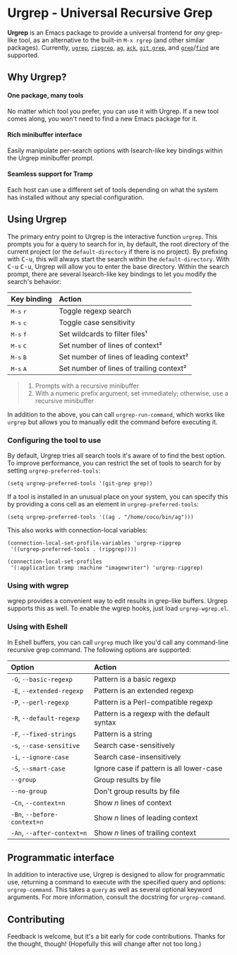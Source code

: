 # Urgrep - Universal Recursive Grep

**Urgrep** is an Emacs package to provide a universal frontend for *any*
grep-like tool, as an alternative to the built-in `M-x rgrep` (and other similar
packages). Currently, [`ugrep`][ugrep], [`ripgrep`][ripgrep], [`ag`][ag],
[`ack`][ack], [`git grep`][git-grep], and [`grep`][grep]/[`find`][find] are
supported.

## Why Urgrep?

#### One package, many tools

No matter which tool you prefer, you can use it with Urgrep. If a new tool comes
along, you won't need to find a new Emacs package for it.

#### Rich minibuffer interface

Easily manipulate per-search options with Isearch-like key bindings within the
Urgrep minibuffer prompt.

#### Seamless support for Tramp

Each host can use a different set of tools depending on what the system has
installed without any special configuration.

## Using Urgrep

The primary entry point to Urgrep is the interactive function `urgrep`. This
prompts you for a query to search for in, by default, the root directory of the
current project (or the `default-directory` if there is no project). By
prefixing with <kbd>C-u</kbd>, this will always start the search within the
`default-directory`. With <kbd>C-u</kbd> <kbd>C-u</kbd>, Urgrep will allow you
to enter the base directory. Within the search prompt, there are several
Isearch-like key bindings to let you modify the search's behavior:

| Key binding                 | Action                                   |
|:----------------------------|:-----------------------------------------|
| <kbd>M-s</kbd> <kbd>r</kbd> | Toggle regexp search                     |
| <kbd>M-s</kbd> <kbd>c</kbd> | Toggle case sensitivity                  |
| <kbd>M-s</kbd> <kbd>f</kbd> | Set wildcards to filter files¹           |
| <kbd>M-s</kbd> <kbd>C</kbd> | Set number of lines of context²          |
| <kbd>M-s</kbd> <kbd>B</kbd> | Set number of lines of leading context²  |
| <kbd>M-s</kbd> <kbd>A</kbd> | Set number of lines of trailing context² |

> 1. Prompts with a recursive minibuffer<br>
> 2. With a numeric prefix argument, set immediately; otherwise, use a recursive
>    minibuffer

In addition to the above, you can call `urgrep-run-command`, which works like
`urgrep` but allows you to manually edit the command before executing it.

### Configuring the tool to use

By default, Urgrep tries all search tools it's aware of to find the best option.
To improve performance, you can restrict the set of tools to search for by
setting `urgrep-preferred-tools`:

```elisp
(setq urgrep-preferred-tools '(git-grep grep))
```

If a tool is installed in an unusual place on your system, you can specify this
by providing a cons cell as an element in `urgrep-preferred-tools`:

```elisp
(setq urgrep-preferred-tools '((ag . "/home/coco/bin/ag")))
```

This also works with connection-local variables:

```elisp
(connection-local-set-profile-variables 'urgrep-ripgrep
 '((urgrep-preferred-tools . (ripgrep))))

(connection-local-set-profiles
 '(:application tramp :machine "imagewriter") 'urgrep-ripgrep)
```

### Using with wgrep

wgrep provides a convenient way to edit results in grep-like buffers. Urgrep
supports this as well. To enable the wgrep hooks, just load `urgrep-wgrep.el`.

### Using with Eshell

In Eshell buffers, you can call `urgrep` much like you'd call any command-line
recursive grep command. The following options are supported:

| Option                      | Action                                      |
|:----------------------------|:--------------------------------------------|
| `-G`, `--basic-regexp`      | Pattern is a basic regexp                   |
| `-E`, `--extended-regexp`   | Pattern is an extended regexp               |
| `-P`, `--perl-regexp`       | Pattern is a Perl-compatible regexp         |
| `-R`, `--default-regexp`    | Pattern is a regexp with the default syntax |
| `-F`, `--fixed-strings`     | Pattern is a string                         |
| `-s`, `--case-sensitive`    | Search case-sensitively                     |
| `-i`, `--ignore-case`       | Search case-insensitively                   |
| `-S`, `--smart-case`        | Ignore case if pattern is all lower-case    |
| `--group`                   | Group results by file                       |
| `--no-group`                | Don't group results by file                 |
| `-Cn`, `--context=n`        | Show *n* lines of context                   |
| `-Bn`, `--before-context=n` | Show *n* lines of leading context           |
| `-An`, `--after-context=n`  | Show *n* lines of trailing context          |

## Programmatic interface

In addition to interactive use, Urgrep is designed to allow for programmatic
use, returning a command to execute with the specified query and options:
`urgrep-command`. This takes a `query` as well as several optional keyword
arguments. For more information, consult the docstring for `urgrep-command`.

## Contributing

Feedback is welcome, but it's a bit early for code contributions. Thanks for the
thought, though! (Hopefully this will change after not too long.)

[ugrep]: https://github.com/Genivia/ugrep
[ripgrep]: https://github.com/BurntSushi/ripgrep
[ag]: https://github.com/ggreer/the_silver_searcher
[ack]: https://beyondgrep.com/
[git-grep]: https://git-scm.com/docs/git-grep
[grep]: https://www.gnu.org/software/grep/
[find]: https://www.gnu.org/software/findutils/
